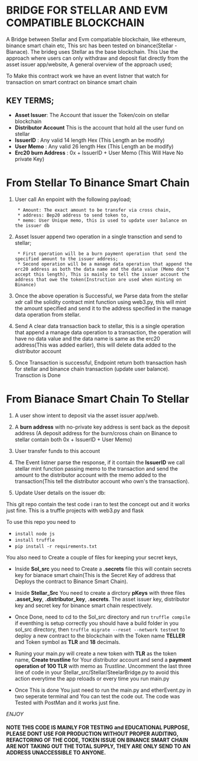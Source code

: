 # BRIDGE FOR STELLAR AND EVM COMPATIBLE BLOCKCHAIN


A Bridge between Stellar and Evm compatiable blockchain, like ethereum, binance smart chain etc, This src has been tested on binance(Stellar - Bianace). The brideg uses Stellar as the base blockchain. This Use the approach where users can only withdraw and deposit fiat directly from the asset issuer app/website,  A general overview of the approach used;

To Make this contract work we have an event listner that watch for transaction on smart contract on binance smart chain

## KEY TERMS;

* **Asset Issuer**: The Account that issuer the Token/coin on stellar blockchain
* **Distributor Account** This is the account that hold all the user fund on stellar
* **IssuerID** : Any valid 14 length Hex (This Length  an be modify)
* **User Memo** : Any valid 26 length Hex (This Length  an be modify)
* **Erc20 burn Address** : 0x + IssuerID + User Memo (This Will Have No private Key)

# From Stellar To Binance Smart Chain

<!-- User has been verified to have the amount they intend to transfer -->

1. User call An enpoint with the following payload;

        * Amount: The exact amount to be transfer via cross chain,
        * address: Bep20 address to send token to,
        * memo: User Unique memo, this is used to update user balance on the issuer db



2. Asset Issuer append two operation in a single transction and send to stellar;

        * First operation will be a burn payment operation that send the specified amount to the issuer address;
        * Second operation will be a manage data operation that append the erc20 address as both the data name and the data value (Memo don't accept this length), This is mainly to tell the issuer account the address that owe the token(Instruction are used when minting on Binance)

3. Once the above operation is Successful, we Parse data from the stellar xdr  call the solidity contract mint function using web3.py, this will mint the amount specified and send it to the address specified in the manage data operation from stellar.


4. Send A clear data transaction back to stellar, this is a single operation that append a manage data operation to a transaction, the operation will have no data value and the data name is same as the erc20 address(This was added earlier), this will delete data added to the distributor account

5. Once Transaction is successful, Endpoint return both transaction hash for stellar and binance chain transaction (update user balance). Transction is Done 

# From Bianace Smart Chain To Stellar

1. A user show intent to deposit via the asset issuer app/web.
2. A **burn address** with no-private key address is sent back as the deposit address (A deposit address for the burn/cross chain on Binance to stellar contain both 0x + IssuerID + User Memo)

3. User transfer funds to this account

4. The Event listner parse the response, if it contain the **IssuerID** we call stellar mint function passing memo to the transaction and send the amount to the distributor account with the memo added to the transaction(This tell the distributor account who own's the transaction).

5. Update User details on the issuer db:




This git repo contain the test code i ran to test the concept out and it works just fine. This is a truffle projects with web3.py and flask

To use this repo you need to 
* `install node js`
* `install truffle` 
* `pip install -r requirements.txt`

You also need to Create a couple of files for keeping your secret keys,
* Inside **Sol_src** you need to Create a **.secrets** file this will contain secrets key for bianace smart chain(This is the Secret Key of address that Deploys the contract to Binance Smart Chain).

* Inside **Stellar_Src** You need to create a dirctory **pKeys** with three files **.asset_key**, **.distributor_key**, **.secrets**. The asset issuer key, distributor key and secret key for binance smart chain respectively.


* Once Done, need to cd to the Sol_src directory and run ``truffle compile`` if eventhing is setup correctly you should have a build folder in you sol_src directory, then `truffle migrate --reset --network testnet` to deploy a new contract to the blockchain with the Token name **TELLER** and Token symbol as **TLR** and **18** decimals.

* Runing your main.py will create a new token with **TLR** as the token name, **Create trustline** for Your distributor account and send a **payment operation of 100 TLR** with memo as *Trustline*. Uncomment the last three line of code in your Stellar_src/Stellar/SteelarBridge.py to avoid this action everytime the app reloads or every time you run main.py

* Once This is done You just need to run the main.py and etherEvent.py in two seperate terminal and You can test the code out. The code was Tested with PostMan and it works just fine.

*ENJOY*



#### NOTE THIS CODE IS MAINLY FOR TESTING and EDUCATIONAL PURPOSE, PLEASE DONT USE FOR PRODUCTION WITHOUT PROPER AUDITING, REFACTORING OF THE CODE, TOKEN ISSUE ON BINANCE SMART CHAIN ARE NOT TAKING OUT THE TOTAL SUPPLY, THEY ARE ONLY SEND TO AN ADDRESS UNACCESSIBLE TO ANYONE.








